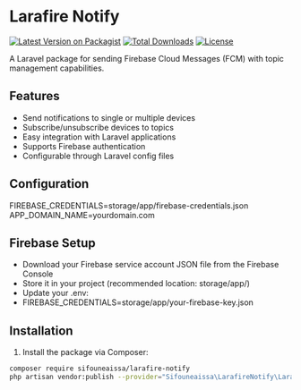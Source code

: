 # Larafire Notify

[![Latest Version on Packagist](https://img.shields.io/packagist/v/sifouneaissa/larafire-notify.svg?style=flat-square)](https://packagist.org/packages/sifouneaissa/larafire-notify)
[![Total Downloads](https://img.shields.io/packagist/dt/sifouneaissa/larafire-notify.svg?style=flat-square)](https://packagist.org/packages/sifouneaissa/larafire-notify)
[![License](https://img.shields.io/packagist/l/sifouneaissa/larafire-notify.svg?style=flat-square)](https://packagist.org/packages/sifouneaissa/larafire-notify)

A Laravel package for sending Firebase Cloud Messages (FCM) with topic management capabilities.

## Features

- Send notifications to single or multiple devices
- Subscribe/unsubscribe devices to topics
- Easy integration with Laravel applications
- Supports Firebase authentication
- Configurable through Laravel config files

## Configuration 
FIREBASE_CREDENTIALS=storage/app/firebase-credentials.json
APP_DOMAIN_NAME=yourdomain.com

## Firebase Setup
- Download your Firebase service account JSON file from the Firebase Console
- Store it in your project (recommended location: storage/app/)
- Update your .env:
- FIREBASE_CREDENTIALS=storage/app/your-firebase-key.json

## Installation

1. Install the package via Composer:

```bash
composer require sifouneaissa/larafire-notify
php artisan vendor:publish --provider="Sifouneaissa\LarafireNotify\LarafireNotifyServiceProvider" --tag="larafire-notify-config"

